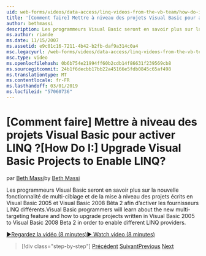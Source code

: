 ```yaml
---
uid: web-forms/videos/data-access/linq-videos-from-the-vb-team/how-do-i-upgrade-visual-basic-projects-to-enable-linq
title: '[Comment faire] Mettre à niveau des projets Visual Basic pour activer LINQ ? | Microsoft Docs'
author: bethmassi
description: Les programmeurs Visual Basic seront en savoir plus sur la nouvelle fonctionnalité de multi-ciblage et de la mise à niveau des projets écrits dans Visual Basic 2005 dans Visual Basic 2008 Bêta...
ms.author: riande
ms.date: 11/15/2007
ms.assetid: e9c01c16-7211-4b42-b2fb-daf9a314c0a4
msc.legacyurl: /web-forms/videos/data-access/linq-videos-from-the-vb-team/how-do-i-upgrade-visual-basic-projects-to-enable-linq
msc.type: video
ms.openlocfilehash: 0b6b754e21994ff60b2cdb14f86631f239569cb8
ms.sourcegitcommit: 24b1f6decbb17bb22a45166e5fdb0845c65af498
ms.translationtype: MT
ms.contentlocale: fr-FR
ms.lasthandoff: 03/01/2019
ms.locfileid: "57060736"
---
```

<a name="how-do-i-upgrade-visual-basic-projects-to-enable-linq"></a><span data-ttu-id="38c89-104">[Comment faire] Mettre à niveau des projets Visual Basic pour activer LINQ ?</span><span class="sxs-lookup"><span data-stu-id="38c89-104">[How Do I:] Upgrade Visual Basic Projects to Enable LINQ?</span></span>
====================
<span data-ttu-id="38c89-105">par [Beth Massi](https://github.com/bethmassi)</span><span class="sxs-lookup"><span data-stu-id="38c89-105">by [Beth Massi](https://github.com/bethmassi)</span></span>

<span data-ttu-id="38c89-106">Les programmeurs Visual Basic seront en savoir plus sur la nouvelle fonctionnalité de multi-ciblage et de la mise à niveau des projets écrits en Visual Basic 2005 et Visual Basic 2008 Bêta 2 afin d’activer les fournisseurs LINQ différents.</span><span class="sxs-lookup"><span data-stu-id="38c89-106">Visual Basic programmers will learn about the new multi-targeting feature and how to upgrade projects written in Visual Basic 2005 to Visual Basic 2008 Beta 2 in order to enable different LINQ providers.</span></span>

[<span data-ttu-id="38c89-107">&#9654;Regardez la vidéo (8 minutes)</span><span class="sxs-lookup"><span data-stu-id="38c89-107">&#9654; Watch video (8 minutes)</span></span>](https://channel9.msdn.com/Blogs/ASP-NET-Site-Videos/how-do-i-upgrade-visual-basic-projects-to-enable-linq)

> [!div class="step-by-step"]
> <span data-ttu-id="38c89-108">[Précédent](how-do-i-perform-group-and-aggregate-queries.md)
> [Suivant](how-do-i-get-started-with-linq-to-xml.md)</span><span class="sxs-lookup"><span data-stu-id="38c89-108">[Previous](how-do-i-perform-group-and-aggregate-queries.md)
[Next](how-do-i-get-started-with-linq-to-xml.md)</span></span>
